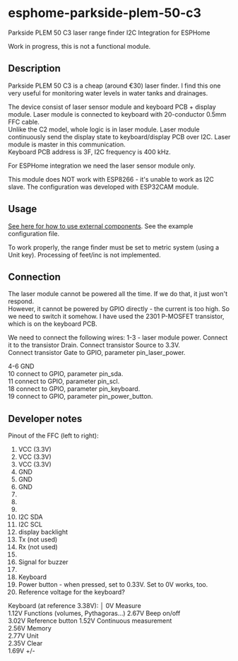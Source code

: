# esphome-parkside-plem-50-c3
Parkside PLEM 50 C3 laser range finder I2C Integration for ESPHome

Work in progress, this is not a functional module.

## Description
Parkside PLEM 50 C3 is a cheap (around €30) laser finder. I find this one very useful for monitoring water levels in water tanks and drainages.

The device consist of laser sensor module and keyboard PCB + display module. Laser module is connected to keyboard with 20-conductor 0.5mm FFC cable.  
Unlike the C2 model, whole logic is in laser module. Laser module continuously send the display state to keyboard/display PCB over I2C. Laser module is master in this communication.  
Keyboard PCB address is 3F, I2C frequency is 400 kHz.

For ESPHome integration we need the laser sensor module only.

This module does NOT work with ESP8266 - it's unable to work as I2C slave.  The configuration was developed with ESP32CAM module.

## Usage
[See here for how to use external components](https://esphome.io/components/external_components.html).
See the example configuration file.

To work properly, the range finder must be set to metric system (using a Unit key). Processing of feet/inc is not implemented.  

## Connection
The laser module cannot be powered all the time. If we do that, it just won't respond.  
However, it cannot be powered by GPIO directly - the current is too high. So we need to switch it somehow. I have used the 2301 P-MOSFET transistor, which is on the keyboard PCB.

We need to connect the following wires:
1-3 - laser module power. Connect it to the transistor Drain.
Connect transistor Source to 3.3V.  
Connect transistor Gate to GPIO, parameter pin_laser_power.  

4-6 GND  
10 connect to GPIO, parameter pin_sda.  
11 connect to GPIO, parameter pin_scl.  
18 connect to GPIO, parameter pin_keyboard.  
19 connect to GPIO, parameter pin_power_button.  

## Developer notes
Pinout of the FFC (left to right):
1. VCC (3.3V)
2. VCC (3.3V)
3. VCC (3.3V)
4. GND
5. GND
6. GND
7.
8.
9.
10. I2C SDA
11. I2C SCL
12. display backlight
13. Tx (not used)
14. Rx (not used)
15. 
16. Signal for buzzer
17.
18. Keyboard
19. Power button - when pressed, set to 0.33V. Set to 0V works, too.
20. Reference voltage for the keyboard?

Keyboard (at reference 3.38V):                                             │
0V Measure                           
1.12V Functíons (volumes, Pythagoras...)
2.67V Beep on/off                  
3.02V Reference button
1.52V Continuous measurement         
2.56V Memory                         
2.77V Unit                           
2.35V Clear                          
1.69V +/-

